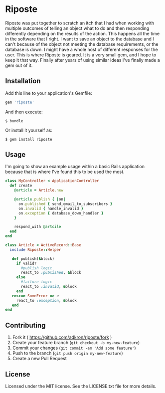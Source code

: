 # Riposte

Riposte was put together to scratch an itch that I had when working with
multiple outcomes of telling an object what to do and then responding
differently depending on the results of the action. This happens all the
time in the software that I right. I want to save an object to the
database and I can't because of the object not meeting the database
requirements, or the database is down. I might have a whole host of
different responses for the user. This is where Riposte is geared. It is
a very small gem, and I hope to keep it that way. Finally after years of
using similar ideas I've finally made a gem out of it.

## Installation

Add this line to your application's Gemfile:

```ruby
gem 'riposte'
```

And then execute:

    $ bundle

Or install it yourself as:

    $ gem install riposte

## Usage

I'm going to show an example usage within a basic Rails application
because that is where I've found this to be used the most.

```ruby
class MyController < ApplicationController
  def create
    @article = Article.new

    @article.publish { |on|
      on.published { send_email_to_subscribers }
      on.invalid { handle_invalid }
      on.exception { database_down_handler }
    }

    respond_with @artcile
  end
end

class Article < ActiveRecord::Base
  include Riposte::Helper

   def publish(&block)
     if valid?
       #publish logic
       react_to :published, &block
     else
       #failure logic
       react_to :invalid, &block
     end
   rescue SomeError => e
     react_to :exception, &block
   end
end
```


## Contributing

1. Fork it ( https://github.com/adkron/riposte/fork )
2. Create your feature branch (`git checkout -b my-new-feature`)
3. Commit your changes (`git commit -am 'Add some feature'`)
4. Push to the branch (`git push origin my-new-feature`)
5. Create a new Pull Request

## License
  Licensed under the MIT license. See the LICENSE.txt file for more
  details.
